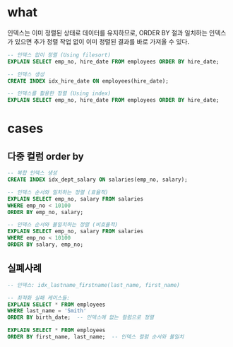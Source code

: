 # what 

인덱스는 이미 정렬된 상태로 데이터를 유지하므로, ORDER BY 절과 일치하는 인덱스가 있으면 추가 정렬 작업 없이 이미 정렬된 결과를 바로 가져올 수 있다.

```sql
-- 인덱스 없이 정렬 (Using filesort)
EXPLAIN SELECT emp_no, hire_date FROM employees ORDER BY hire_date;

-- 인덱스 생성
CREATE INDEX idx_hire_date ON employees(hire_date);

-- 인덱스를 활용한 정렬 (Using index)
EXPLAIN SELECT emp_no, hire_date FROM employees ORDER BY hire_date;
```


# cases 

## 다중 컬럼 order by 
```sql
-- 복합 인덱스 생성
CREATE INDEX idx_dept_salary ON salaries(emp_no, salary);

-- 인덱스 순서와 일치하는 정렬 (효율적)
EXPLAIN SELECT emp_no, salary FROM salaries 
WHERE emp_no < 10100
ORDER BY emp_no, salary;

-- 인덱스 순서와 불일치하는 정렬 (비효율적)
EXPLAIN SELECT emp_no, salary FROM salaries 
WHERE emp_no < 10100
ORDER BY salary, emp_no;
```

## 실폐사례 

```sql
-- 인덱스: idx_lastname_firstname(last_name, first_name)

-- 최적화 실패 케이스들:
EXPLAIN SELECT * FROM employees 
WHERE last_name = 'Smith' 
ORDER BY birth_date;  -- 인덱스에 없는 컬럼으로 정렬

EXPLAIN SELECT * FROM employees 
ORDER BY first_name, last_name;  -- 인덱스 컬럼 순서와 불일치
```


